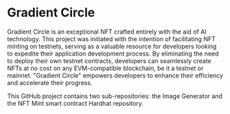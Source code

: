 # Gradient Circle

Gradient Circle is an exceptional NFT crafted entirely with the aid of AI technology. This project was initiated with the intention of facilitating NFT minting on testnets, serving as a valuable resource for developers looking to expedite their application development process. By eliminating the need to deploy their own testnet contracts, developers can seamlessly create NFTs at no cost on any EVM-compatible blockchain, be it a testnet or mainnet. "Gradient Circle" empowers developers to enhance their efficiency and accelerate their progress.

This GitHub project contains two sub-repositories: the Image Generator and the NFT Mint smart contract Hardhat repository.

